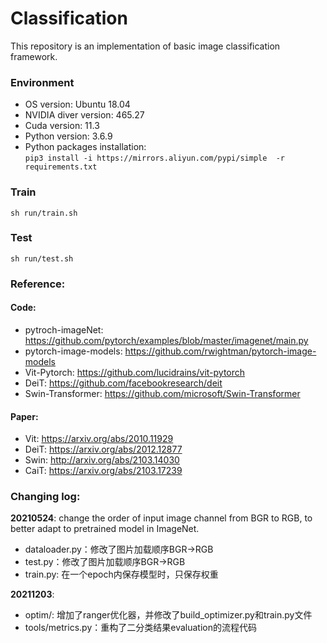 # Classification
This repository is an implementation of basic image classification framework.

### Environment
+ OS version: Ubuntu 18.04
+ NVIDIA diver version: 465.27
+ Cuda version: 11.3
+ Python version: 3.6.9
+ Python packages installation:  
  `pip3 install -i https://mirrors.aliyun.com/pypi/simple  -r requirements.txt`
 
### Train
`sh run/train.sh`

### Test
`sh run/test.sh`
 
### Reference:
#### Code:
+ pytroch-imageNet: https://github.com/pytorch/examples/blob/master/imagenet/main.py
+ pytorch-image-models: https://github.com/rwightman/pytorch-image-models
+ Vit-Pytorch: https://github.com/lucidrains/vit-pytorch  
+ DeiT: https://github.com/facebookresearch/deit
+ Swin-Transformer: https://github.com/microsoft/Swin-Transformer  
  
#### Paper:
+ Vit: https://arxiv.org/abs/2010.11929
+ DeiT: https://arxiv.org/abs/2012.12877
+ Swin: http://arxiv.org/abs/2103.14030
+ CaiT: https://arxiv.org/abs/2103.17239

### Changing log:
**20210524**: change the order of input image channel from BGR to RGB, to better adapt to pretrained model in ImageNet.
+ dataloader.py：修改了图片加载顺序BGR->RGB
+ test.py：修改了图片加载顺序BGR->RGB 
+ train.py: 在一个epoch内保存模型时，只保存权重  

**20211203**:  
+ optim/: 增加了ranger优化器，并修改了build_optimizer.py和train.py文件  
+ tools/metrics.py：重构了二分类结果evaluation的流程代码  
